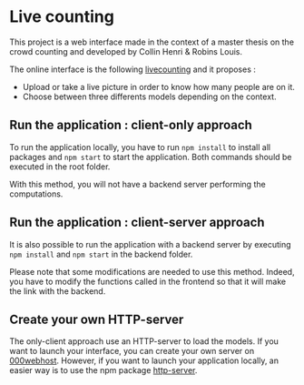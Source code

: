 # Live counting

This project is a web interface made in the context of a master thesis on the crowd counting and developed by Collin Henri & Robins Louis.

The online interface is the following [livecounting](https://juski07.github.io/livecounting/) and it proposes :
* Upload or take a live picture in order to know how many people are on it.
* Choose between three differents models depending on the context.

## Run the application : client-only approach

To run the application locally, you have to run `npm install` to install all packages and `npm start` to start the application. Both commands should be executed in the root folder.

With this method, you will not have a backend server performing the computations.

## Run the application : client-server approach

It is also possible to run the application with a backend server by executing `npm install` and `npm start` in the backend folder.

Please note that some modifications are needed to use this method. Indeed, you have to modify the functions called in the frontend so that it will make the link with the backend.

## Create your own HTTP-server

The only-client approach use an HTTP-server to load the models. If you want to launch your interface, you can create your own server on [000webhost](https://www.000webhost.com/). However, if you want to launch your application locally, an easier way is to use the npm package [http-server](https://www.npmjs.com/package/http-server).

